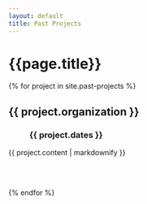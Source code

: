```yaml
---
layout: default
title: Past Projects
---
```

<h1>{{page.title}}</h1>



<u1>
  {% for project in site.past-projects %}
      <h2>{{ project.organization }}</h2>
      <h3 style="margin-left: 2.5em;">{{ project.dates }}</h3>
      <p>{{ project.content | markdownify }}</p>
      <br>
      <br>

  {% endfor %}
</u1>
